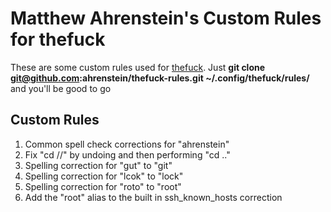 Matthew Ahrenstein's Custom Rules for thefuck
==============
These are some custom rules used for [thefuck](https://github.com/nvbn/thefuck). Just **git clone git@github.com:ahrenstein/thefuck-rules.git ~/.config/thefuck/rules/**  and you'll be good to go

Custom Rules
------------
1. Common spell check corrections for "ahrenstein"
2. Fix "cd //" by undoing and then performing "cd .."
3. Spelling correction for "gut" to "git"
4. Spelling correction for "lcok" to "lock"
5. Spelling correction for "roto" to "root"
6. Add the "root" alias to the built in ssh_known_hosts correction

